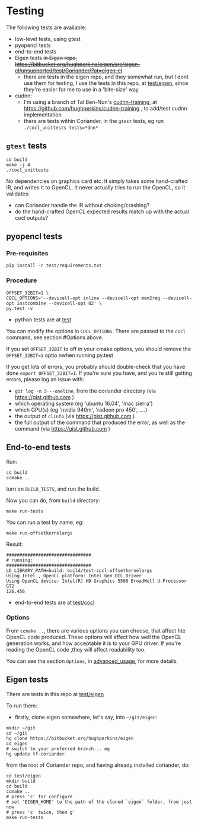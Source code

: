 # Testing

The following tests are available:
- low-level tests, using gtest
- pyopencl tests
- end-to-end tests
- Eigen tests
  ~~in Eigen repo, https://bitbucket.org/hughperkins/eigen/src/eigen-cl/unsupported/test/Coriander/?at=eigen-cl~~
  - there are tests in the eigen repo, and they somewhat run, but I dont use them for testing, I use the tests in this repo, at [test/eigen](test/eigen), since they're easier for me to use in a 'bite-size' way
- cudnn:
  - I'm using a branch of Tal Ben-Nun's [cudnn-training](https://github.com/tbennun/cudnn-training), at https://github.com/hughperkins/cudnn-training , to add/test cudnn implementation
  - there are tests within Coriander, in the `gtest` tests, eg run `./cocl_unittests tests=*dnn*`

## `gtest` tests

```
cd build
make -j 4
./cocl_unittests
```

No dependencies on graphics card etc.  It simply takes some hand-crafted IR, and writes it to OpenCL.  It never actually tries to run the OpenCL, so it validates:
- can Coriander handle the IR without choking/crashing?
- do the hand-crafted OpenCL expected results match up with the actual cocl outputs?

## pyopencl tests

### Pre-requisites

```
pip install -r test/requirements.txt
```

### Procedure

```
OFFSET_32BIT=1 \
COCL_OPTIONS='--devicell-opt inline --devicell-opt mem2reg --devicell-opt instcombine --devicell-opt O2' \
py.test -v
```

- python tests are at [test](test)

You can modify the options in `COCL_OPTIONS`.  There are passed to the `cocl` command, see section #Options above.

If you set `OFFSET_32BIT` to off in your cmake options, you should remove the `OFFSET_32BIT=1` optio nwhen running py.test

If you get lots of errors, you probably should double-check that you have done `export OFFSET_32BIT=1`.  If you're sure you have, and you're still getting errors, please log an issue with:
  - `git log -n 5 --oneline`, from the coriander directory (via https://gist.github.com )
  - which operating system (eg 'ubuntu 16.04', 'mac sierra')
  - which GPU(s) (eg 'nvidia 940m', 'radeon pro 450', ....)
  - the output of `clinfo` (via https://gist.github.com )
  - the full output of the command that produced the error, as well as the command (via https://gist.github.com )

## End-to-end tests

Run:
```
cd build
ccmake ..
```
turn on `BUILD_TESTS`, and run the build.

Now you can do, from `build` directory:
```
make run-tests
```

You can run a test by name, eg:
```
make run-offsetkernelargs
```
Result:
```
################################
# running:
################################
LD_LIBRARY_PATH=build: build/test-cocl-offsetkernelargs
Using Intel , OpenCL platform: Intel Gen OCL Driver
Using OpenCL device: Intel(R) HD Graphics 5500 BroadWell U-Processor GT2
126.456
```
- end-to-end tests are at [test/cocl](test/cocl)

### Options

From `ccmake ..`, there are various options you can choose, that affect hte OpenCL code produced.  These options will affect how well the OpenCL generation works, and how acceptable it is to your GPU driver.  If you're reading the OpenCL code ,they will affect readability too.

You can see the section `Options`, in [advanced_usage](doc/advanced_usage.md), for more details.

## Eigen tests

There are tests in this repo at [test/eigen](test/eigen)

To run them:
- firstly, clone eigen somewhere, let's say, into `~/git/eigen`:
```
mkdir ~/git
cd ~/git
hg clone https://bitbucket.org/hughperkins/eigen
cd eigen
# switch to your preferred branch... eg
hg update tf-coriander
```
from the root of Coriander repo, and having already installed coriander, do:
```
cd test/eigen
mkdir build
cd build
ccmake ..
# press 'c' for configure
# set 'EIGEN_HOME' to the path of the cloned `eigen` folder, from just now
# press 'c' twice, then g'
make run-tests
```

